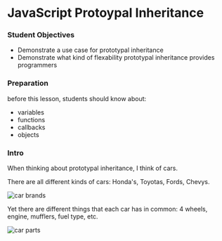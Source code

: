 # JavaScript Protoypal Inheritance

### Student Objectives
- Demonstrate a use case for prototypal inheritance
- Demonstrate what kind of flexability prototypal inheritance provides programmers

### Preparation
before this lesson, students should know about:

- variables
- functions
- callbacks
- objects

### Intro

When thinking about prototypal inheritance, I think of cars. 

There are all different kinds of cars: Honda's, Toyotas, Fords, Chevys.

![car brands](http://images.thetruthaboutcars.com/2011/07/car-logos.jpg)

Yet there are different things that each car has in common: 4 wheels, engine, mufflers, fuel type, etc.

![car parts](https://www.easypacelearning.com/design/images/carparts.jpg)
